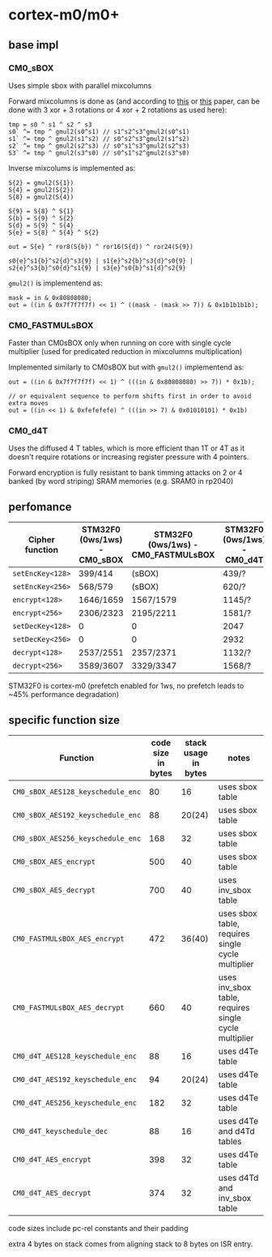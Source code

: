 # cortex-m0/m0+

## base impl

### CM0_sBOX

Uses simple sbox with parallel mixcolumns

Forward mixcolumns is done as (and according to [this](http://www.wseas.us/e-library/conferences/2009/moscow/AIC/AIC44.pdf)
or [this](https://www.researchgate.net/publication/221002183_Efficient_AES_implementations_for_ARM_based_platforms) 
paper, can be done with 3 xor + 3 rotations or 4 xor + 2 rotations as used here):

```
tmp = s0 ^ s1 ^ s2 ^ s3
s0` ^= tmp ^ gmul2(s0^s1) // s1^s2^s3^gmul2(s0^s1)
s1` ^= tmp ^ gmul2(s1^s2) // s0^s2^s3^gmul2(s1^s2)
s2` ^= tmp ^ gmul2(s2^s3) // s0^s1^s3^gmul2(s2^s3)
S3` ^= tmp ^ gmul2(s3^s0) // s0^s1^s2^gmul2(s3^s0)
```

Inverse mixcolums is implemented as:

```
S{2} = gmul2(S{1})
S{4} = gmul2(S{2})
S{8} = gmul2(S{4})

S{9} = S{8} ^ S{1}
S{b} = S{9} ^ S{2}
S{d} = S{9} ^ S{4}
S{e} = S{8} ^ S{4} ^ S{2}

out = S{e} ^ ror8(S{b}) ^ ror16(S{d}) ^ ror24(S{9})

s0{e}^s1{b}^s2{d}^s3{9} | s1{e}^s2{b}^s3{d}^s0{9} | s2{e}^s3{b}^s0{d}^s1{9} | s3{e}^s0{b}^s1{d}^s2{9}
```

`gmul2()` is implementend as:

```
mask = in & 0x80808080;
out = ((in & 0x7f7f7f7f) << 1) ^ ((mask - (mask >> 7)) & 0x1b1b1b1b);
```

### CM0_FASTMULsBOX

Faster than CM0sBOX only when running on core with single cycle multiplier (used for predicated reduction in mixcolumns multiplication)

Implemented similarly to CM0sBOX but with `gmul2()` implementend as:

```
out = ((in & 0x7f7f7f7f) << 1) ^ (((in & 0x80808080) >> 7)) * 0x1b);

// or equivalent sequence to perform shifts first in order to avoid extra moves
out = ((in << 1) & 0xfefefefe) ^ (((in >> 7) & 0x01010101) * 0x1b)
```

### CM0_d4T

Uses the diffused 4 T tables, which is more efficient than 1T or 4T as it doesn't require
rotations or increasing register pressure with 4 pointers.

Forward encryption is fully resistant to bank timming attacks on 2 or 4 banked (by word
striping) SRAM memories (e.g. SRAM0 in rp2040)

## perfomance

| Cipher function  | STM32F0 (0ws/1ws) - CM0_sBOX | STM32F0 (0ws/1ws) - CM0_FASTMULsBOX | STM32F0 (0ws/1ws) - CM0_d4T |
|------------------|------------------------------|-------------------------------------|------------------------------|
| `setEncKey<128>` | 399/414 | (sBOX) | 439/? |
| `setEncKey<256>` | 568/579 | (sBOX) | 620/? |
| `encrypt<128>`   | 1646/1659 | 1567/1579 | 1145/? |
| `encrypt<256>`   | 2306/2323 | 2195/2211 | 1581/? |
| `setDecKey<128>` | 0 | 0 | 2047 |
| `setDecKey<256>` | 0 | 0 | 2932 |
| `decrypt<128>`   | 2537/2551 | 2357/2371 | 1132/? |
| `decrypt<256>`   | 3589/3607 | 3329/3347 | 1568/? |

STM32F0 is cortex-m0 (prefetch enabled for 1ws, no prefetch leads to ~45% performance degradation)


## specific function size

| Function | code size in bytes | stack usage in bytes | notes |
|----------|--------------------|----------------------|-------| 
| `CM0_sBOX_AES128_keyschedule_enc` | 80 | 16 | uses sbox table |
| `CM0_sBOX_AES192_keyschedule_enc` | 88 | 20(24) | uses sbox table |
| `CM0_sBOX_AES256_keyschedule_enc` | 168 | 32 | uses sbox table |
| `CM0_sBOX_AES_encrypt` | 500 | 40 | uses sbox table |
| `CM0_sBOX_AES_decrypt` | 700 | 40 | uses inv_sbox table |
| `CM0_FASTMULsBOX_AES_encrypt` | 472 | 36(40) | uses sbox table, requires single cycle multiplier |
| `CM0_FASTMULsBOX_AES_decrypt` | 660 | 40 | uses inv_sbox table, requires single cycle multiplier |
| `CM0_d4T_AES128_keyschedule_enc` | 88 | 16 | uses d4Te table |
| `CM0_d4T_AES192_keyschedule_enc` | 94 | 20(24) | uses d4Te table |
| `CM0_d4T_AES256_keyschedule_enc` | 182 | 32 | uses d4Te table |
| `CM0_d4T_keyschedule_dec` | 88 | 16 | uses d4Te and d4Td tables |
| `CM0_d4T_AES_encrypt` | 398 | 32 | uses d4Te table |
| `CM0_d4T_AES_decrypt` | 374 | 32 | uses d4Td and inv_sbox table |

code sizes include pc-rel constants and their padding

extra 4 bytes on stack comes from aligning stack to 8 bytes on ISR entry.
